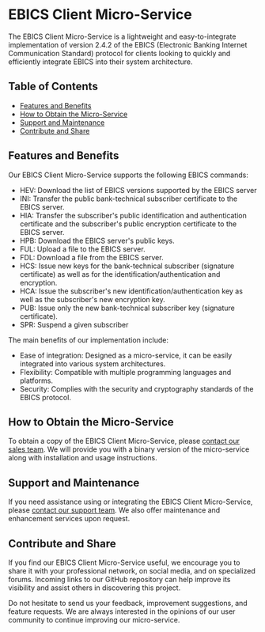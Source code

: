 # EBICS Client Micro-Service

The EBICS Client Micro-Service is a lightweight and easy-to-integrate implementation of version 2.4.2 of the EBICS (Electronic Banking Internet Communication Standard) protocol for clients looking to quickly and efficiently integrate EBICS into their system architecture.

## Table of Contents

- [Features and Benefits](#features-and-benefits)
- [How to Obtain the Micro-Service](#how-to-obtain-the-micro-service)
- [Support and Maintenance](#support-and-maintenance)
- [Contribute and Share](#contribute-and-share)

## Features and Benefits

Our EBICS Client Micro-Service supports the following EBICS commands:

- HEV: Download the list of EBICS versions supported by the EBICS server
- INI: Transfer the public bank-technical subscriber certificate to the EBICS server.
- HIA: Transfer the subscriber's public identification and authentication certificate and the subscriber's public encryption certificate to the EBICS server.
- HPB: Download the EBICS server's public keys.
- FUL: Upload a file to the EBICS server.
- FDL: Download a file from the EBICS server.
- HCS: Issue new keys for the bank-technical subscriber (signature certificate) as well as for the identification/authentication and encryption.
- HCA: Issue the subscriber's new identification/authentication key as well as the subscriber's new encryption key.
- PUB: Issue only the new bank-technical subscriber key (signature certificate).
- SPR: Suspend a given subscriber

The main benefits of our implementation include:

- Ease of integration: Designed as a micro-service, it can be easily integrated into various system architectures.
- Flexibility: Compatible with multiple programming languages and platforms.
- Security: Complies with the security and cryptography standards of the EBICS protocol.

## How to Obtain the Micro-Service

To obtain a copy of the EBICS Client Micro-Service, please [contact our sales team](mailto:contact@ebics-connector.com). We will provide you with a binary version of the micro-service along with installation and usage instructions.

## Support and Maintenance

If you need assistance using or integrating the EBICS Client Micro-Service, please [contact our support team](mailto:support@ebics-connector.com). We also offer maintenance and enhancement services upon request.

## Contribute and Share

If you find our EBICS Client Micro-Service useful, we encourage you to share it with your professional network, on social media, and on specialized forums. Incoming links to our GitHub repository can help improve its visibility and assist others in discovering this project.

Do not hesitate to send us your feedback, improvement suggestions, and feature requests. We are always interested in the opinions of our user community to continue improving our micro-service.
